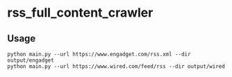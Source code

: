 # rss_full_content_crawler

## Usage

```shell
python main.py --url https://www.engadget.com/rss.xml --dir output/engadget
python main.py --url https://www.wired.com/feed/rss --dir output/wired
```
